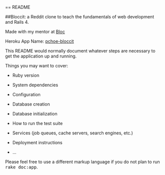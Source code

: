 == README

##Bloccit: a Reddit clone to teach the fundamentals of web development and Rails 4.

Made with my mentor at [Bloc](http://bloc.io)

Heroku App Name: [pchoe-bloccit](https://pchoe-bloccit.herokuapp.com/)

This README would normally document whatever steps are necessary to get the
application up and running.

Things you may want to cover:

* Ruby version

* System dependencies

* Configuration

* Database creation

* Database initialization

* How to run the test suite

* Services (job queues, cache servers, search engines, etc.)

* Deployment instructions

* ...


Please feel free to use a different markup language if you do not plan to run
<tt>rake doc:app</tt>.
